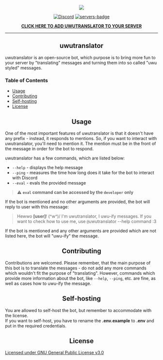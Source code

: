 <div align="center">
  <a href="https://uwutranslator.ghostwolf.me">
    <img src="https://i.imgur.com/FspqOKi.png">
  </a>

<a href="https://discord.gg/7vhD4KB">![Discord](https://img.shields.io/discord/661993788616474628?label=Join%20us%20on%20Discord&logo=discord&logoColor=ffffff)</a>
<a href="https://top.gg/bot/635507578008240165">![servers-badge]</a>

<strong><a href="https://discordapp.com/oauth2/authorize?client_id=635507578008240165&permissions=84992&scope=bot">CLICK HERE TO ADD UWUTRANSLATOR TO YOUR SERVER</a></strong>
</div>

---

<h2 align="center">uwutranslator</h2>

uwutranslator is an open-source bot, which purpose is to bring more fun to your server by "translating" messages and turning them into so called "uwu styled" messages.

<h3>Table of Contents</h3>

- [Usage](#usage)
- [Contributing](#contributing)
- [Self-hosting](#self-hosting)
- [License](#license)

<h2 align="center">Usage</h2>

One of the most important features of uwutranslator is that it doesn't have any prefix - instead, it responds to mentions. So, if you want to interact with uwutranslator, you'll need to mention it. The mention must be in the front of the message in order for the bot to respond.

uwutranslator has a few commands, which are listed below:
- `--help` - displays the help message
- `--ping` - measures the time how long does it take for the bot to interact with Discord
- `--eval` - evals the provided message
> ⚠ **`eval` command can be accessed by the `developer` only**

If the bot is mentioned and no other arguments are provided, the bot will reply to user with this message:
> Hewwo **[user]**! (^w^)/
I'm uwutranslator, I uwu-ify messages. If you want to check how to use me, use `@`uwutranslator --help command :3

If the bot is mentioned and any other arguments are provided which are not listed here, the bot will "uwu-ify" the message.


<h2 align="center">Contributing</h2>

Contributions are welcomed. Please remember, that the main purpose of this bot is to translate the messages - do not add any more commands which wouldn't fit the purpose of "translating". However, commands which provide more information about the bot, like `--help`, `--ping`, etc. are fine, as well as cases how to uwu-ify the message.


<h2 align="center">Self-hosting</h2>

You are allowed to self-host the bot, but remember to accommodate with the license.  
If you want to self-host, you have to rename the **.env.example** to **.env** and put in the required credentials.

<h2 align="center">License</h2>

[Licensed under GNU General Public License v3.0](https://github.com/TheOnlyGhostwolf/uwutranslator/blob/master/LICENSE)

[servers-badge]: https://top.gg/api/widget/servers/635507578008240165.svg?noavatar=true&leftcolor=FFC2E8&lefttextcolor=ffffff&rightcolor=000000&righttextcolor=ffffff
